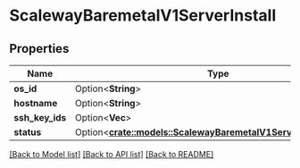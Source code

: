 # ScalewayBaremetalV1ServerInstall

## Properties

Name | Type | Description | Notes
------------ | ------------- | ------------- | -------------
**os_id** | Option<**String**> |  | [optional]
**hostname** | Option<**String**> |  | [optional]
**ssh_key_ids** | Option<**Vec<String>**> |  | [optional]
**status** | Option<[**crate::models::ScalewayBaremetalV1ServerInstallStatus**](scaleway.baremetal.v1.Server.Install.Status.md)> |  | [optional]

[[Back to Model list]](../README.md#documentation-for-models) [[Back to API list]](../README.md#documentation-for-api-endpoints) [[Back to README]](../README.md)


